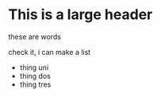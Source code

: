 # This is a large header
these are words


check it, i can make a list
- thing uni
- thing dos
- thing tres
